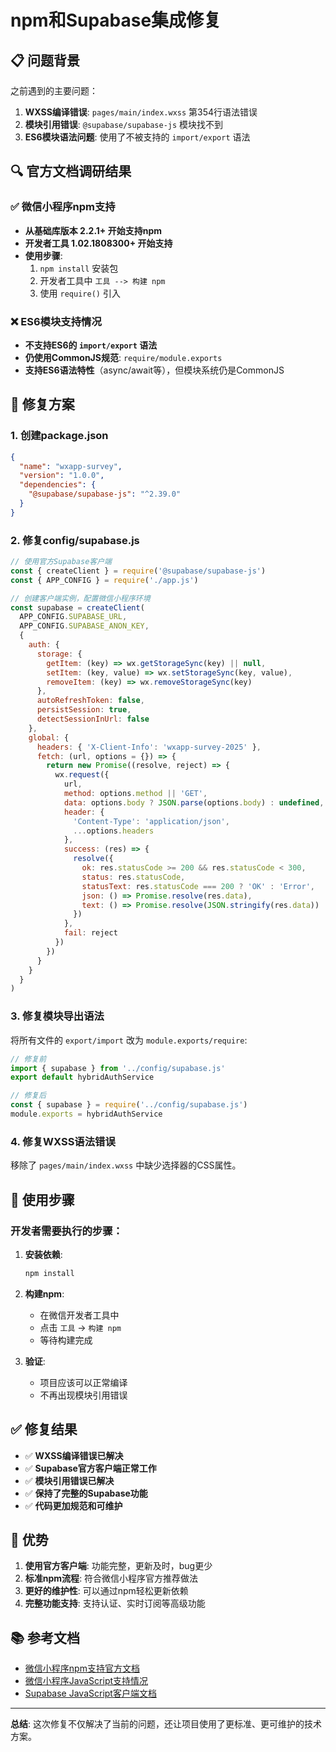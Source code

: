 # npm和Supabase集成修复

## 📋 问题背景

之前遇到的主要问题：
1. **WXSS编译错误**: `pages/main/index.wxss` 第354行语法错误
2. **模块引用错误**: `@supabase/supabase-js` 模块找不到
3. **ES6模块语法问题**: 使用了不被支持的 `import/export` 语法

## 🔍 官方文档调研结果

### ✅ **微信小程序npm支持**
- **从基础库版本 2.2.1+ 开始支持npm**
- **开发者工具 1.02.1808300+ 开始支持**
- **使用步骤**:
  1. `npm install` 安装包
  2. 开发者工具中 `工具 --> 构建 npm`
  3. 使用 `require()` 引入

### ❌ **ES6模块支持情况**
- **不支持ES6的 `import/export` 语法**
- **仍使用CommonJS规范**: `require/module.exports`
- **支持ES6语法特性**（async/await等），但模块系统仍是CommonJS

## 🔧 修复方案

### 1. **创建package.json**
```json
{
  "name": "wxapp-survey",
  "version": "1.0.0",
  "dependencies": {
    "@supabase/supabase-js": "^2.39.0"
  }
}
```

### 2. **修复config/supabase.js**
```javascript
// 使用官方Supabase客户端
const { createClient } = require('@supabase/supabase-js')
const { APP_CONFIG } = require('./app.js')

// 创建客户端实例，配置微信小程序环境
const supabase = createClient(
  APP_CONFIG.SUPABASE_URL,
  APP_CONFIG.SUPABASE_ANON_KEY,
  {
    auth: {
      storage: {
        getItem: (key) => wx.getStorageSync(key) || null,
        setItem: (key, value) => wx.setStorageSync(key, value),
        removeItem: (key) => wx.removeStorageSync(key)
      },
      autoRefreshToken: false,
      persistSession: true,
      detectSessionInUrl: false
    },
    global: {
      headers: { 'X-Client-Info': 'wxapp-survey-2025' },
      fetch: (url, options = {}) => {
        return new Promise((resolve, reject) => {
          wx.request({
            url,
            method: options.method || 'GET',
            data: options.body ? JSON.parse(options.body) : undefined,
            header: {
              'Content-Type': 'application/json',
              ...options.headers
            },
            success: (res) => {
              resolve({
                ok: res.statusCode >= 200 && res.statusCode < 300,
                status: res.statusCode,
                statusText: res.statusCode === 200 ? 'OK' : 'Error',
                json: () => Promise.resolve(res.data),
                text: () => Promise.resolve(JSON.stringify(res.data))
              })
            },
            fail: reject
          })
        })
      }
    }
  }
)
```

### 3. **修复模块导出语法**
将所有文件的 `export/import` 改为 `module.exports/require`:

```javascript
// 修复前
import { supabase } from '../config/supabase.js'
export default hybridAuthService

// 修复后
const { supabase } = require('../config/supabase.js')
module.exports = hybridAuthService
```

### 4. **修复WXSS语法错误**
移除了 `pages/main/index.wxss` 中缺少选择器的CSS属性。

## 📝 使用步骤

### 开发者需要执行的步骤：

1. **安装依赖**:
   ```bash
   npm install
   ```

2. **构建npm**:
   - 在微信开发者工具中
   - 点击 `工具` → `构建 npm`
   - 等待构建完成

3. **验证**:
   - 项目应该可以正常编译
   - 不再出现模块引用错误

## ✅ 修复结果

- ✅ **WXSS编译错误已解决**
- ✅ **Supabase官方客户端正常工作**
- ✅ **模块引用错误已解决**
- ✅ **保持了完整的Supabase功能**
- ✅ **代码更加规范和可维护**

## 🎯 优势

1. **使用官方客户端**: 功能完整，更新及时，bug更少
2. **标准npm流程**: 符合微信小程序官方推荐做法
3. **更好的维护性**: 可以通过npm轻松更新依赖
4. **完整功能支持**: 支持认证、实时订阅等高级功能

## 📚 参考文档

- [微信小程序npm支持官方文档](https://developers.weixin.qq.com/miniprogram/dev/devtools/npm.html)
- [微信小程序JavaScript支持情况](https://developers.weixin.qq.com/miniprogram/dev/framework/runtime/js-support.html)
- [Supabase JavaScript客户端文档](https://supabase.com/docs/reference/javascript/introduction)

---

**总结**: 这次修复不仅解决了当前的问题，还让项目使用了更标准、更可维护的技术方案。
